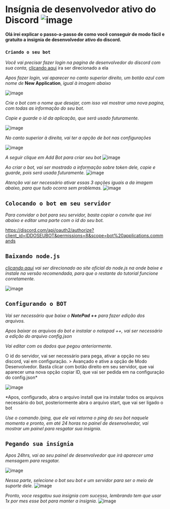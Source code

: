 # Insígnia de desenvolvedor ativo do Discord ![image](https://user-images.githubusercontent.com/69323238/228565101-ba694e6b-fcfd-41ca-8956-227046aaca5c.png)


**Olá irei explicar o passo-a-passo de como você conseguir de modo fácil e gratuito a insignia de desenvolvedor ativo do discord.**

### `Criando o seu bot`
*Você vai precisar fazer login na pagina de desenvolvedor do discord com sua conta,* [clicando aqui](https://discord.com/developers/applications) ira ser direcionado a ela

*Apos fazer login, vai aparecer no canto superior direito, um botão azul com nome de* **New Application**, *igual à imagem abaixo*

![image](https://user-images.githubusercontent.com/69323238/228051027-b2f0be87-a42b-4ee4-9bbb-709b2f8e94cc.png)

*Crie o bot com o nome que desejar, com isso vai mostrar uma nova pagina, com todas as informação do seu bot.*

*Copie e guarde o id da aplicação, que será usado futuramente.*

![image](https://user-images.githubusercontent.com/69323238/228052373-cdf73b12-b834-4880-b12b-c335403f1da3.png)

*No canto superior à direita, vai ter a opção de bot nas configurações*

![image](https://user-images.githubusercontent.com/69323238/228051551-8fb808ae-d9aa-4449-8bd8-a587ee35d62b.png)

*A seguir clique em Add Bot para criar seu bot*
![image](https://user-images.githubusercontent.com/69323238/228051833-85b33e6c-67c0-4760-a777-38ea6a8bbfa2.png)


*Ao criar o bot, vai ser mostrado a informação sobre token dele, copie e guarde, pois será usada futuramente.*
![image](https://user-images.githubusercontent.com/69323238/228052805-b8b44f4b-6691-49a6-ad91-1f5d3e60b40b.png)


*Atenção vai ser necessário ativar essas 3 opções iguais a da imagem abaixo, para que tudo ocorra sem problemas.*
![image](https://user-images.githubusercontent.com/69323238/228052634-ccf1c39d-a70e-46e0-9e85-09dedd5f2d71.png)


## ``Colocando o bot em seu servidor``

*Para convidar o bot para seu servidor, basta copiar o convite que irei abaixo e editar uma parte com o id do seu bot.*

https://discord.com/api/oauth2/authorize?client_id=IDDOSEUBOT&permissions=8&scope=bot%20applications.commands

## ``Baixando node.js``

*[clicando aqui](https://nodejs.org/en) vai ser direcionado ao site oficial do node.js na onde baixe e instale na versão recomendada, para que o restante do tutorial funcione corretamente.*


![image](https://user-images.githubusercontent.com/69323238/228613817-896523a3-3386-490d-8c88-d980127a39d8.png)


## ``Configurando o BOT``

*Vai ser necessário que baixe o **NotePad ++** para fazer edição dos arquivos.*

*Apos baixar os arquivos do bot e instalar o notepad ++, vai ser necessário a edição do arquivo config.json*

*Vai editar com os dados que pegou anteriormente.*

O id do servidor, vai ser necessário para pega, ativar a opção no seu discord, vai em configuração. > Avançado e ative a opção de Modo Desenvolvedor.
Basta clicar com botão direito em seu servidor, que vai aparecer uma nova opção copiar ID, que vai ser pedida em na configuração do config.json*
 
![image](https://user-images.githubusercontent.com/69323238/228055018-52d9f06a-f040-4975-8200-cebc31bbc52b.png)

*Apos, configurado, abra o arquivo install que ira instalar todos os arquivos necessário do bot, posteriormente abra o arquivo start, que vai ser ligado o bot

*Use o comando /ping, que ele vai retorna o ping do seu bot naquele momento e pronto, em até 24 horas no painel de desenvolvedor, vai mostrar um painel para resgatar sua insignia.*

## ``Pegando sua insígnia``

*Apos 24hrs, vai ao seu painel de desenvolvedor que irá aparecer uma mensagem para resgatar.*

![image](https://user-images.githubusercontent.com/69323238/228555476-d636e5c1-cdde-4f43-b9a8-7560fc98a9ee.png)

*Nessa parte, selecione o bot seu bot e um servidor para ser o meio de suporte dele.*
![image](https://user-images.githubusercontent.com/69323238/228557824-9d3590c9-85d4-4a1b-85be-de2a8f1680c2.png)

*Pronto, voce resgatou sua insignia com sucesso, lembrando tem que usar 1x por mes esse bot para manter a insignia.*
![image](https://user-images.githubusercontent.com/69323238/228563459-f5db8e64-9a81-4d51-b006-0e7f57912aa1.png)


